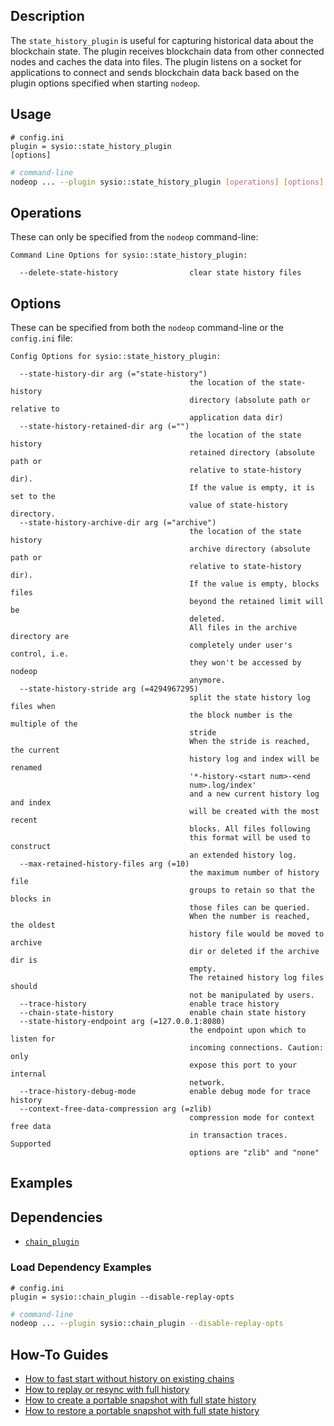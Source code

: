 
## Description

The `state_history_plugin` is useful for capturing historical data about the blockchain state. The plugin receives blockchain data from other connected nodes and caches the data into files. The plugin listens on a socket for applications to connect and sends blockchain data back based on the plugin options specified when starting `nodeop`.

## Usage

```console
# config.ini
plugin = sysio::state_history_plugin
[options]
```

```sh
# command-line
nodeop ... --plugin sysio::state_history_plugin [operations] [options]
```

## Operations

These can only be specified from the `nodeop` command-line:

```console
Command Line Options for sysio::state_history_plugin:

  --delete-state-history                clear state history files
```

## Options

These can be specified from both the `nodeop` command-line or the `config.ini` file:

```console
Config Options for sysio::state_history_plugin:

  --state-history-dir arg (="state-history")
                                        the location of the state-history 
                                        directory (absolute path or relative to
                                        application data dir)
  --state-history-retained-dir arg (="")
                                        the location of the state history 
                                        retained directory (absolute path or 
                                        relative to state-history dir).
                                        If the value is empty, it is set to the
                                        value of state-history directory.
  --state-history-archive-dir arg (="archive")
                                        the location of the state history 
                                        archive directory (absolute path or 
                                        relative to state-history dir).
                                        If the value is empty, blocks files 
                                        beyond the retained limit will be 
                                        deleted.
                                        All files in the archive directory are 
                                        completely under user's control, i.e. 
                                        they won't be accessed by nodeop 
                                        anymore.
  --state-history-stride arg (=4294967295)
                                        split the state history log files when 
                                        the block number is the multiple of the
                                        stride
                                        When the stride is reached, the current
                                        history log and index will be renamed 
                                        '*-history-<start num>-<end 
                                        num>.log/index'
                                        and a new current history log and index
                                        will be created with the most recent 
                                        blocks. All files following
                                        this format will be used to construct 
                                        an extended history log.
  --max-retained-history-files arg (=10)
                                        the maximum number of history file 
                                        groups to retain so that the blocks in 
                                        those files can be queried.
                                        When the number is reached, the oldest 
                                        history file would be moved to archive 
                                        dir or deleted if the archive dir is 
                                        empty.
                                        The retained history log files should 
                                        not be manipulated by users.
  --trace-history                       enable trace history
  --chain-state-history                 enable chain state history
  --state-history-endpoint arg (=127.0.0.1:8080)
                                        the endpoint upon which to listen for 
                                        incoming connections. Caution: only 
                                        expose this port to your internal 
                                        network.
  --trace-history-debug-mode            enable debug mode for trace history
  --context-free-data-compression arg (=zlib)
                                        compression mode for context free data 
                                        in transaction traces. Supported 
                                        options are "zlib" and "none"
```

## Examples

<!-- ### history-tools

  * [Source code](https://github.com/EOSIO/history-tools/)
  * [Documentation](https://sysio.github.io/history-tools/) -->

## Dependencies

* [`chain_plugin`](chain-plugin.md)

### Load Dependency Examples

```console
# config.ini
plugin = sysio::chain_plugin --disable-replay-opts
```

```sh
# command-line
nodeop ... --plugin sysio::chain_plugin --disable-replay-opts
```

## How-To Guides

* [How to fast start without history on existing chains](../how-to/how-to-fast-start-without-old-history.md)
* [How to replay or resync with full history](../how-to/how-to-replay-or-resync-with-full-history.md)
* [How to create a portable snapshot with full state history](../how-to/how-to-create-snapshot-with-full-history.md)
* [How to restore a portable snapshot with full state history](../how-to/how-to-restore-snapshot-with-full-history.md)

